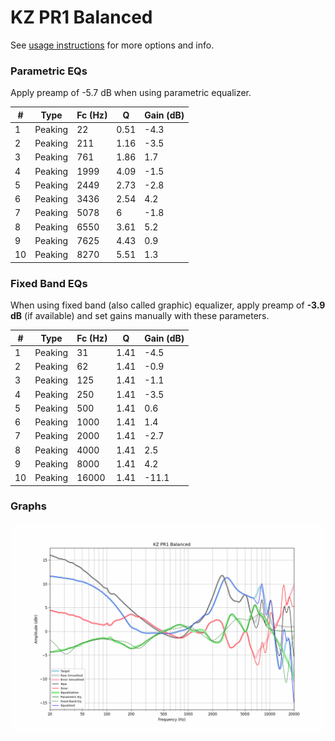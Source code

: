 # KZ PR1 Balanced
See [usage instructions](https://github.com/jaakkopasanen/AutoEq#usage) for more options and info.

### Parametric EQs
Apply preamp of -5.7 dB when using parametric equalizer.

|   # | Type    |   Fc (Hz) |    Q |   Gain (dB) |
|-----|---------|-----------|------|-------------|
|   1 | Peaking |        22 | 0.51 |        -4.3 |
|   2 | Peaking |       211 | 1.16 |        -3.5 |
|   3 | Peaking |       761 | 1.86 |         1.7 |
|   4 | Peaking |      1999 | 4.09 |        -1.5 |
|   5 | Peaking |      2449 | 2.73 |        -2.8 |
|   6 | Peaking |      3436 | 2.54 |         4.2 |
|   7 | Peaking |      5078 | 6    |        -1.8 |
|   8 | Peaking |      6550 | 3.61 |         5.2 |
|   9 | Peaking |      7625 | 4.43 |         0.9 |
|  10 | Peaking |      8270 | 5.51 |         1.3 |

### Fixed Band EQs
When using fixed band (also called graphic) equalizer, apply preamp of **-3.9 dB** (if available) and set gains manually with these parameters.

|   # | Type    |   Fc (Hz) |    Q |   Gain (dB) |
|-----|---------|-----------|------|-------------|
|   1 | Peaking |        31 | 1.41 |        -4.5 |
|   2 | Peaking |        62 | 1.41 |        -0.9 |
|   3 | Peaking |       125 | 1.41 |        -1.1 |
|   4 | Peaking |       250 | 1.41 |        -3.5 |
|   5 | Peaking |       500 | 1.41 |         0.6 |
|   6 | Peaking |      1000 | 1.41 |         1.4 |
|   7 | Peaking |      2000 | 1.41 |        -2.7 |
|   8 | Peaking |      4000 | 1.41 |         2.5 |
|   9 | Peaking |      8000 | 1.41 |         4.2 |
|  10 | Peaking |     16000 | 1.41 |       -11.1 |

### Graphs
![](./KZ%20PR1%20Balanced.png)

